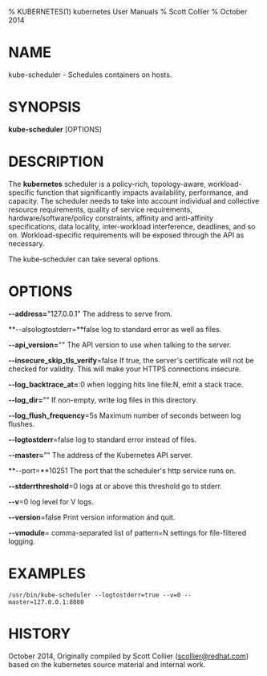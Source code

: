 % KUBERNETES(1) kubernetes User Manuals
% Scott Collier
% October 2014
# NAME
kube-scheduler \- Schedules containers on hosts.

# SYNOPSIS
**kube-scheduler** [OPTIONS]

# DESCRIPTION

The **kubernetes** scheduler is a policy-rich, topology-aware, workload-specific function that significantly impacts availability, performance, and capacity. The scheduler needs to take into account individual and collective resource requirements, quality of service requirements, hardware/software/policy constraints, affinity and anti-affinity specifications, data locality, inter-workload interference, deadlines, and so on. Workload-specific requirements will be exposed through the API as necessary.

The kube-scheduler can take several options.

# OPTIONS
**--address=**"127.0.0.1"
	The address to serve from.

**--alsologtostderr=**false
	log to standard error as well as files.

**--api_version=**""
	The API version to use when talking to the server.

**--insecure_skip_tls_verify**=false
	If true, the server's certificate will not be checked for validity. This will make your HTTPS connections insecure.

**--log_backtrace_at=**:0
	when logging hits line file:N, emit a stack trace.

**--log_dir=**""
	If non-empty, write log files in this directory.

**--log_flush_frequency**=5s
	Maximum number of seconds between log flushes.

**--logtostderr**=false
	log to standard error instead of files.

**--master=**""
	The address of the Kubernetes API server.

**--port=**10251
	The port that the scheduler's http service runs on.

**--stderrthreshold**=0
	logs at or above this threshold go to stderr.

**--v**=0
	log level for V logs.

**--version**=false
	Print version information and quit.

**--vmodule**=
	comma-separated list of pattern=N settings for file-filtered logging.

# EXAMPLES
```
/usr/bin/kube-scheduler --logtostderr=true --v=0 --master=127.0.0.1:8080
```
# HISTORY
October 2014, Originally compiled by Scott Collier (scollier@redhat.com) based
 on the kubernetes source material and internal work.
